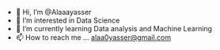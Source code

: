 - 👋 Hi, I’m @Alaaayasser
- 👀 I’m interested in Data Science
- 🌱 I’m currently learning Data analysis and Machine Learning
- 📫 How to reach me ... alaa0yasser@gmail.com
